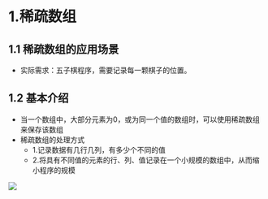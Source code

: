 # 1.稀疏数组

## 1.1 稀疏数组的应用场景

- 实际需求：五子棋程序，需要记录每一颗棋子的位置。

## 1.2 基本介绍

- 当一个数组中，大部分元素为0，或为同一个值的数组时，可以使用稀疏数组来保存该数组
- 稀疏数组的处理方式
  - 1.记录数据有几行几列，有多少个不同的值
  - 2.将具有不同值的元素的行、列、值记录在一个小规模的数组中，从而缩小程序的规模

![](https://tva1.sinaimg.cn/large/e6c9d24egy1h48i9i6buij21600pcaef.jpg)